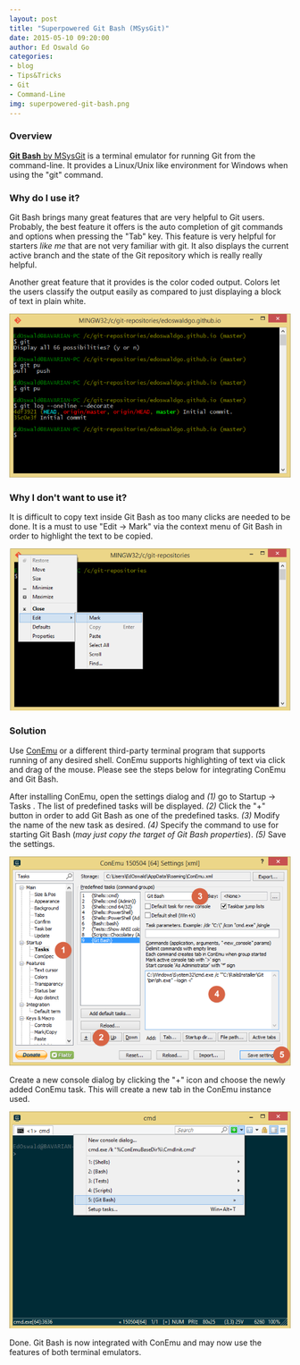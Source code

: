 ```yaml
---
layout: post
title: "Superpowered Git Bash (MSysGit)"
date: 2015-05-10 09:20:00
author: Ed Oswald Go
categories:
- blog
- Tips&Tricks
- Git
- Command-Line
img: superpowered-git-bash.png
---
```


### Overview
[<b>Git Bash</b> by MSysGit][msysgit] is a terminal emulator for running Git from the command-line. It provides a Linux/Unix like environment for Windows when using the "git" command.

### Why do I use it?
Git Bash brings many great features that are very helpful to Git users. Probably, the best feature it offers is the auto completion of git commands and options when pressing the "Tab" key. This feature is very helpful for starters *like me* that are not very familiar with git. It also displays the current active branch and the state of the Git repository which is really really helpful.

Another great feature that it provides is the color coded output. Colors let the users classify the output easily as compared to just displaying a block of text in plain white.

![alt text](/assets/img/blog/superpowered-git-bash/git-bash-features.png "Git Bash Features")

### Why I don't want to use it?
It is difficult to copy text inside Git Bash as too many clicks are needed to be done. It is a must to use "Edit -> Mark" via the context menu of Git Bash in order to highlight the text to be copied.

![alt text](/assets/img/blog/superpowered-git-bash/git-bash-mark-text.png "Git Bash Mark")

### Solution
Use [ConEmu][conemu] or a different third-party terminal program that supports running of any desired shell. ConEmu supports highlighting of text via click and drag of the mouse. Please see the steps below for integrating ConEmu and Git Bash.

After installing ConEmu, open the settings dialog and *(1)* go to Startup -> Tasks . The list of predefined tasks will be displayed. *(2)* Click the "+" button in order to add Git Bash as one of the predefined tasks. *(3)* Modify the name of the new task as desired. *(4)* Specify the command to use for starting Git Bash (*may just copy the target of Git Bash properties*). *(5)* Save the settings.

![alt text](/assets/img/blog/superpowered-git-bash/conemu-settings.png "ConEmu Settings")

Create a new console dialog by clicking the "+" icon and choose the newly added ConEmu task. This will create a new tab in the ConEmu instance used.

![alt text](/assets/img/blog/superpowered-git-bash/conemu-create-console.png "ConEmu Create Console Dialog")

Done. Git Bash is now integrated with ConEmu and may now use the features of both terminal emulators.

[conemu]: http://conemu.github.io/
[msysgit]: https://msysgit.github.io/

